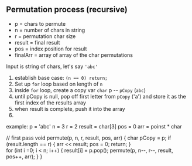 ## Permutation process (recursive)

* p = chars to permute
* n = number of chars in string
* r = permutation char size
* result = final result
* pos = index position for result
* finalArr = array of array of the char permutations

Input is string of chars, let's say `'abc'`

1. establish base case: `(n == 0) return;`  
2. Set up `for` loop based on length of `n`
3. inside `for` loop, create a copy var `char` p -- `pCopy` (`abc`)
4. until pCopy is null, pop off first letter from `pCopy` ('a') and store it as the first index of the results array
5. when result is complete, push it into the array
6. 


example: 
p = 'abc'
n = 3
r = 2
result = char[3]
pos = 0
arr = poinst * char

// first pass
void permute(p, n, r, result, pos, arr) {
	char pCopy = p;
	if (result.length == r) {
		arr << result;
		pos = 0;
		return;
	}	
	for (int i =0; i < n; i++) {
		result[i] = p.pop();
		permute(p, n--, r--, result, pos++, arr);
	}
}



